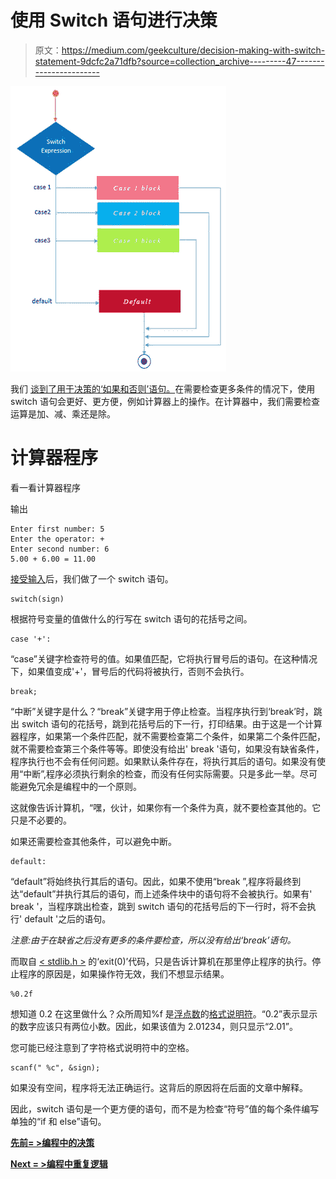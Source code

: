 # 使用 Switch 语句进行决策

> 原文：<https://medium.com/geekculture/decision-making-with-switch-statement-9dcfc2a71dfb?source=collection_archive---------47----------------------->

![](img/5ee6f424571cd7f64f0b3633a7cc5c88.png)

我们 [谈到了用于决策的‘如果和否则’语句。](/geekculture/decision-making-in-programming-743e86895ce4)在需要检查更多条件的情况下，使用 switch 语句会更好、更方便，例如计算器上的操作。在计算器中，我们需要检查运算是加、减、乘还是除。

# 计算器程序

看一看计算器程序

输出

```
Enter first number: 5
Enter the operator: +
Enter second number: 6
5.00 + 6.00 = 11.00
```

[接受输入](/geekculture/how-to-interact-with-users-in-programming-d9eaebb565c1)后，我们做了一个 switch 语句。

```
switch(sign)
```

根据符号变量的值做什么的行写在 switch 语句的花括号之间。

```
case '+':
```

“case”关键字检查符号的值。如果值匹配，它将执行冒号后的语句。在这种情况下，如果值变成'+'，冒号后的代码将被执行，否则不会执行。

```
break;
```

“中断”关键字是什么？“break”关键字用于停止检查。当程序执行到‘break’时，跳出 switch 语句的花括号，跳到花括号后的下一行，打印结果。由于这是一个计算器程序，如果第一个条件匹配，就不需要检查第二个条件，如果第二个条件匹配，就不需要检查第三个条件等等。即使没有给出' break '语句，如果没有缺省条件，程序执行也不会有任何问题。如果默认条件存在，将执行其后的语句。如果没有使用“中断”,程序必须执行剩余的检查，而没有任何实际需要。只是多此一举。尽可能避免冗余是编程中的一个原则。

这就像告诉计算机，“嘿，伙计，如果你有一个条件为真，就不要检查其他的。它只是不必要的。

如果还需要检查其他条件，可以避免中断。

```
default:
```

“default”将始终执行其后的语句。因此，如果不使用“break ”,程序将最终到达“default”并执行其后的语句，而上述条件块中的语句将不会被执行。如果有' break '，当程序跳出检查，跳到 switch 语句的花括号后的下一行时，将不会执行' default '之后的语句。

*注意:由于在缺省之后没有更多的条件要检查，所以没有给出‘break’语句。*

而取自 [< stdlib.h >](https://medium.datadriveninvestor.com/codefactory-hello-world-f5ae4ed545d2) 的‘exit(0)’代码，只是告诉计算机在那里停止程序的执行。停止程序的原因是，如果操作符无效，我们不想显示结果。

```
%0.2f
```

想知道 0.2 在这里做什么？众所周知%f 是[浮点数](https://medium.datadriveninvestor.com/code-factory-variables-and-data-types-aa20cfccfe80)的[格式说明符](https://medium.datadriveninvestor.com/code-factory-variables-and-data-types-aa20cfccfe80)。“0.2”表示显示的数字应该只有两位小数。因此，如果该值为 2.01234，则只显示“2.01”。

您可能已经注意到了字符格式说明符中的空格。

```
scanf(" %c", &sign);
```

如果没有空间，程序将无法正确运行。这背后的原因将在后面的文章中解释。

因此，switch 语句是一个更方便的语句，而不是为检查“符号”值的每个条件编写单独的“if 和 else”语句。

[**先前= >编程中的决策**](/geekculture/decision-making-in-programming-743e86895ce4)

[**Next = >编程中重复逻辑**](/geekculture/repeating-logic-in-programming-4035ebf392d5)